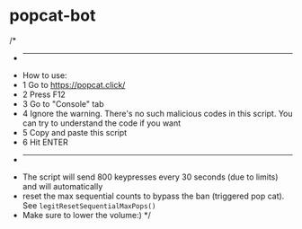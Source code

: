 # popcat-bot
/*
 * ------------------------------------
 * How to use:
 * 1 Go to https://popcat.click/
 * 2 Press F12
 * 3 Go to "Console" tab
 * 4 Ignore the warning. There's no such malicious codes in this script. You can try to understand the code if you want
 * 5 Copy and paste this script
 * 6 Hit ENTER
 * ------------------------------------
 * The script will send 800 keypresses every 30 seconds (due to limits) and will automatically
 * reset the max sequential counts to bypass the ban (triggered pop cat). See `legitResetSequentialMaxPops()`
 * Make sure to lower the volume:)
 */
